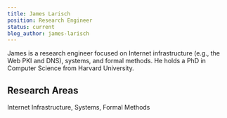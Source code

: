 ```yaml
---
title: James Larisch
position: Research Engineer
status: current
blog_author: james-larisch
---
```


James is a research engineer focused on Internet infrastructure (e.g., the Web PKI and DNS), systems, and formal methods.
He holds a PhD in Computer Science from Harvard University.

## Research Areas

Internet Infrastructure, Systems, Formal Methods

